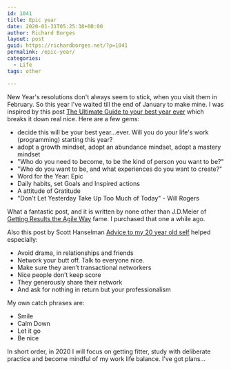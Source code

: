 ```yaml
---
id: 1041
title: Epic year
date: 2020-01-31T05:25:38+00:00
author: Richard Borges
layout: post
guid: https://richardborges.net/?p=1041
permalink: /epic-year/
categories:
  - Life
tags: other

---
```

New Year's resolutions don't always seem to stick, when you visit them in February. So this year I've waited till the end of January to make mine. I was inspired by this post [The Ultimate Guide to your best year ever](http://sourcesofinsight.com/the-ultimate-guide-to-your-best-year-ever/) which breaks it down real nice. Here are a few gems:
* decide this will be your best year...ever. Will you do your life's work (programming) starting this year?
* adopt a growth mindset, adopt an abundance mindset, adopt a mastery mindset
* "Who do you need to become, to be the kind of person you want to be?"
* "Who do you want to be, and what experiences do you want to create?"
* Word for the Year: Epic
* Daily habits, set Goals and Inspired actions
* A attitude of Gratitude
* "Don't Let Yesterday Take Up Too Much of Today" - Will Rogers

What a fantastic post, and it is written by none other than J.D.Meier of [Getting Results the Agile Way](http://sourcesofinsight.com/getting-results-the-agile-way/) fame. I purchased that one a while ago.

Also this post by Scott Hanselman [Advice to my 20 year old self](https://www.hanselman.com/blog/AdviceToMy20YearOldSelf.aspx) helped especially:
* Avoid drama, in relationships and friends
* Network your butt off. Talk to everyone nice.
* Make sure they aren’t transactional networkers
* Nice people don’t keep score
* They generously share their network
* And ask for nothing in return but your professionalism

My own catch phrases are:
  * Smile
  * Calm Down
  * Let it go
  * Be nice

In short order, in 2020 I will focus on getting fitter, study with deliberate practice and become mindful of my work life balance. I've got plans...
